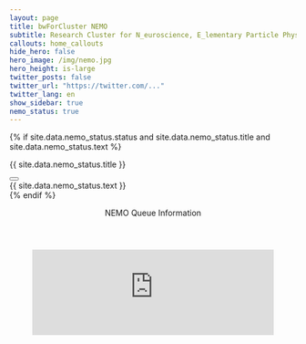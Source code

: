```yaml
---
layout: page
title: bwForCluster NEMO
subtitle: Research Cluster for N_euroscience, E_lementary Particle Physics, M_icrosystems Engineering and M_aterials Science (NEMO)
callouts: home_callouts
hide_hero: false
hero_image: /img/nemo.jpg
hero_height: is-large
twitter_posts: false
twitter_url: "https://twitter.com/..."
twitter_lang: en
show_sidebar: true
nemo_status: true
---
```


{% if site.data.nemo_status.status and site.data.nemo_status.title and site.data.nemo_status.text %}
  <article class="message is-{{site.data.nemo_status.status }}">
    <div class="message-header">
      <p>{{ site.data.nemo_status.title }}</p>
      <button class="delete" aria-label="delete"></button>
    </div>
    <div class="message-body">
      {{ site.data.nemo_status.text }}
    </div>
  </article>
{% endif %}

<div class="card">
  <header class="card-header">
    <p class="card-header-title">
      NEMO Queue Information
    </p>
  </header>
  <div class="card-image">
    <figure class="image is-16by9">
      <embed class="has-ratio" width="100%" frameborder="0" seamless src="https://cloud.nemo.uni-freiburg.de/anon/usage/chart/nemo_queue/"/>
    </figure>
  </div>
</div>
